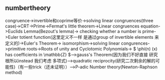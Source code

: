 ## numbertheory

congruence->invertible和coprime等价->solving linear congruences(three case)->CRT->Prime->Fermat's little theorem->Linear congruences equation->Euclids Lemma(Bezout's lemma)-> checking whether a number is prime->Euler totient function(这里定义不一样 是通过group of invertible elements 来定义的)->Euler's Theorem-> isomorphism->solving linear congurences->primitive roots->Roots of unity and Cyclotomic Polynomials-> $ \phi(n) (x) has coefficients in \mathbb{Z} $-->gauss's Theorem(因为我们不好直接
研究根所以instead 我们考虑 多项式)-->quadratic reciprocity(研究二次剩余的解的可能性)（有一些trick（还未证明））-->P-adic Number theory(Newton-Raphson method)
